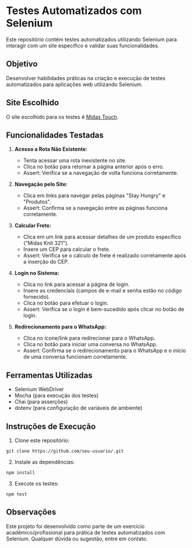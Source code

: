 # Testes Automatizados com Selenium

Este repositório contém testes automatizados utilizando Selenium para interagir com um site específico e validar suas funcionalidades.

## Objetivo

Desenvolver habilidades práticas na criação e execução de testes automatizados para aplicações web utilizando Selenium.

## Site Escolhido

O site escolhido para os testes é [Midas Touch](https://www.midastouch.com.br).

## Funcionalidades Testadas

1. **Acesso a Rota Não Existente:**
   - Tenta acessar uma rota inexistente no site.
   - Clica no botão para retornar à página anterior após o erro.
   - Assert: Verifica se a navegação de volta funciona corretamente.

2. **Navegação pelo Site:**
   - Clica em links para navegar pelas páginas "Stay Hungry" e "Produtos".
   - Assert: Confirma se a navegação entre as páginas funciona corretamente.

3. **Calcular Frete:**
   - Clica em um link para acessar detalhes de um produto específico ("Midas Knit 321").
   - Insere um CEP para calcular o frete.
   - Assert: Verifica se o cálculo de frete é realizado corretamente após a inserção do CEP.

4. **Login no Sistema:**
   - Clica no link para acessar a página de login.
   - Insere as credenciais (campos de e-mail e senha estão no código fornecido).
   - Clica no botão para efetuar o login.
   - Assert: Verifica se o login é bem-sucedido após clicar no botão de login.

5. **Redirecionamento para o WhatsApp:**
   - Clica no ícone/link para redirecionar para o WhatsApp.
   - Clica no botão para iniciar uma conversa no WhatsApp.
   - Assert: Confirma se o redirecionamento para o WhatsApp e o início de uma conversa funcionam corretamente.

## Ferramentas Utilizadas

- Selenium WebDriver
- Mocha (para execução dos testes)
- Chai (para asserções)
- dotenv (para configuração de variáveis de ambiente)

## Instruções de Execução

1. Clone este repositório: 
```
git clone https://github.com/seu-usuario/.git
```
2. Instale as dependências:
```
npm install
```
3. Execute os testes:
```
npm test
```

## Observações

Este projeto foi desenvolvido como parte de um exercício acadêmico/profissional para prática de testes automatizados com Selenium. Qualquer dúvida ou sugestão, entre em contato.
